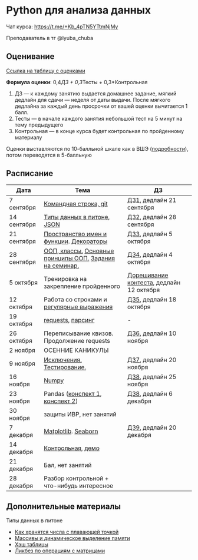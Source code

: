 # Python для анализа данных

Чат курса: https://t.me/+Kb_4pTN5YTtmNjMy

Преподаватель в тг @lyuba_chuba

## Оценивание
[Ссылка на таблицу с оценками](https://docs.google.com/spreadsheets/d/1qEnD0BUgLwqq86Ek-kQ-9LwTC9b7kEMlWiQpwXXvow8/edit?gid=0#gid=0)

**Формула оценки**: 0,4*ДЗ + 0,3*Тесты + 0,3*Контрольная

1. ДЗ — к каждому занятию выдается домашнее задание, мягкий дедлайн для сдачи — неделя от даты выдачи. После мягкого дедлайна за каждый день просрочки от вашей оценки вычитается 1 балл.
2. Тесты — в начале каждого занятия небольшой тест на 5 минут на тему предыдущего
3. Контрольная — в конце курса будет контрольная по пройденному материалу

Оценки выставляются по 10-балльной шкале как в ВШЭ ([подробности](https://www.hse.ru/studyspravka/Scale?ysclid=m1ngfy59pb473469014)), потом переводятся в 5-балльную

## Расписание

| Дата       | Тема                                                                                                                                                                                           | ДЗ           |
|------------|------------------------------------------------------------------------------------------------------------------------------------------------------------------------------------------------|--------------|
| 7 сентября  | [Командная строка, git](cmd_git/cmd_and_git_cheetsheet.ipynb) | [ДЗ1](cmd_git/homework1.ipynb), дедлайн 21 сентября |
| 14 сентября  | [Типы данных в питоне](basic_data_structures/basic_ds.ipynb), [JSON](basic_data_structures/intro_json_2024.ipynb) | [ДЗ2](basic_data_structures/homework2.ipynb), дедлайн 28 сентября |
| 21 сентября | [Пространство имен и функции](functions/01_1.ipynb). [Декораторы](functions/01_2.ipynb)  | [ДЗ3](functions/homework3.ipynb), дедлайн 5 октября |
| 28 сентября | [ООП, классы.](classes/01.ipynb) [Основные принципы ООП.](classes/02.ipynb) [Задания на семинар.](classes/tasks.ipynb) | [ДЗ4](classes/hw4.ipynb), дедлайн 4 октября|
| 5 октября | Тренировка на закрепление пройденного| [Дорешивание контеста](https://contest.yandex.ru/contest/69094/standings?clckid=4336e526), дедлайн 12 октября |
| 12 октября | Работа со строками и [регулярные выражения](regexp/seminar.ipynb) | [ДЗ5](regexp/hw_regex.ipynb), дедлайн 18 октября  |
| 19 октября |  [requests](parsers/requests.ipynb), [парсинг](parsers/crawlers.ipynb) | - |
| 26 октября | Переписывание квизов. Продолжение requests| [ДЗ6](parsers/hw_parsers.ipynb), дедлайн 10 ноября|
| 2 ноября | ОСЕННИЕ КАНИКУЛЫ | |
| 9 ноября  | [Исключения.](exceptions_testing/exceptions_notes.ipynb) [Тестирование.](exceptions_testing/test_notes.ipynb)   | [ДЗ7](exceptions_testing/hw_exceptions_testing.ipynb), дедлайн 20 ноября |
| 16 ноября | [Numpy](numpy/notes_numpy.ipynb) | [ДЗ8](numpy/hw_numpy.ipynb), дедлайн 25 ноября |
| 23 ноября | Pandas ([конспект 1](pandas/series_notes.ipynb), [конспект 2](pandas/pandas_notes.ipynb)) | [ДЗ8](pandas/hw_pandas.ipynb), дедлайн 6 декабря |
| 30 ноября | защиты ИВР, нет занятий | |
| 7 декабря | [Matplotlib](visualisation/matplotlib_notes.ipynb). [Seaborn](visualisation/seaborn_notes.ipynb) | [ДЗ9](visualisation/hw_visualisation.ipynb), дедлайн 20 декабря|
| 14 декабря | [Контрольная](control_hse_final.ipynb), [демо](control/demo.ipynb) | |
| 21 декабря | Бал, нет занятий | |
| 28 декабря | Разбор контрольной + что-нибудь интересное | |

## Дополнительные материалы

Типы данных в питоне
- [Как хранятся числа с плавающей точкой](https://habr.com/ru/articles/745640/)
- [Массивы и динамическое выделение памяти](https://antonz.ru/list-internals/)
- [Хэш таблицы](https://habr.com/ru/articles/509220/)
- [Ликбез по операциям с матрицами](http://math-info.hse.ru/a/2023-24/ling-la/lecture9.pdf)

